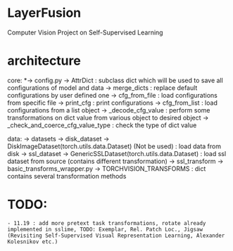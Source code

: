 # LayerFusion
Computer Vision Project on Self-Supervised Learning

# architecture
core: 
*-> config.py
            -> AttrDict : subclass dict which will be used to save all configurations of model and data
            -> merge_dicts : replace default configurations by user defined one
            -> cfg_from_file : load configurations from specific file
            -> print_cfg : print configurations
            -> cfg_from_list : load configurations from a list object
            -> _decode_cfg_value : perform some transformations on dict value from various object to desired object
            -> _check_and_coerce_cfg_value_type : check the type of dict value


data:
    -> datasets
            -> disk_dataset
                        -> DiskImageDataset(torch.utils.data.Dataset) (Not be used) : load data from disk
            -> ssl_dataset
                        -> GenericSSLDataset(torch.utils.data.Dataset) : load ssl dataset from source (contains different transformation)
    -> ssl_transform
            -> basic_transforms_wrapper.py
                        -> TORCHVISION_TRANSFORMS : dict contains several transformation methods


# TODO:
    - 11.19 : add more pretext task transformations, rotate already implemented in sslime, TODO: Exemplar, Rel. Patch Loc., Jigsaw (Revisiting Self-Supervised Visual Representation Learning, Alexander Kolesnikov etc.)
